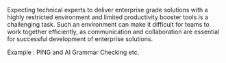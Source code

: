 Expecting technical experts to deliver enterprise grade solutions with a highly restricted environment and limited productivity booster tools is a challenging task. Such an environment can make it difficult for teams to work together efficiently, as communication and collaboration are essential for successful development of enterprise solutions.

Example : PING and AI Grammar Checking etc.
